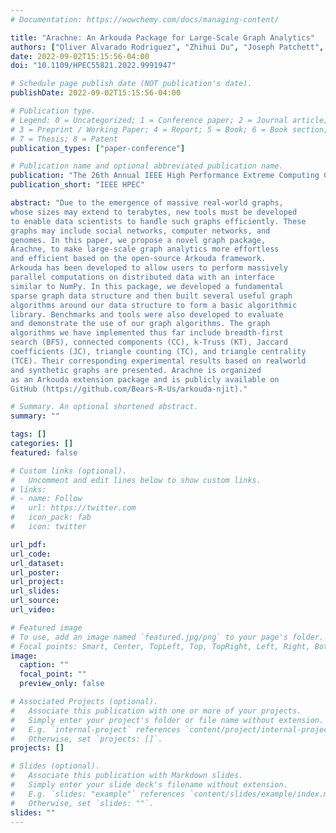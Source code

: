 ```yaml
---
# Documentation: https://wowchemy.com/docs/managing-content/

title: "Arachne: An Arkouda Package for Large-Scale Graph Analytics"
authors: ["Oliver Alvarado Rodriguez", "Zhihui Du", "Joseph Patchett", "Fuhuan Li", "David Bader"]
date: 2022-09-02T15:15:56-04:00
doi: "10.1109/HPEC55821.2022.9991947"

# Schedule page publish date (NOT publication's date).
publishDate: 2022-09-02T15:15:56-04:00

# Publication type.
# Legend: 0 = Uncategorized; 1 = Conference paper; 2 = Journal article;
# 3 = Preprint / Working Paper; 4 = Report; 5 = Book; 6 = Book section;
# 7 = Thesis; 8 = Patent
publication_types: ["paper-conference"]

# Publication name and optional abbreviated publication name.
publication: "The 26th Annual IEEE High Performance Extreme Computing Conference"
publication_short: "IEEE HPEC"

abstract: "Due to the emergence of massive real-world graphs,
whose sizes may extend to terabytes, new tools must be developed
to enable data scientists to handle such graphs efficiently. These
graphs may include social networks, computer networks, and
genomes. In this paper, we propose a novel graph package,
Arachne, to make large-scale graph analytics more effortless
and efficient based on the open-source Arkouda framework.
Arkouda has been developed to allow users to perform massively
parallel computations on distributed data with an interface
similar to NumPy. In this package, we developed a fundamental
sparse graph data structure and then built several useful graph
algorithms around our data structure to form a basic algorithmic
library. Benchmarks and tools were also developed to evaluate
and demonstrate the use of our graph algorithms. The graph
algorithms we have implemented thus far include breadth-first
search (BFS), connected components (CC), k-Truss (KT), Jaccard
coefficients (JC), triangle counting (TC), and triangle centrality
(TCE). Their corresponding experimental results based on realworld
and synthetic graphs are presented. Arachne is organized
as an Arkouda extension package and is publicly available on
GitHub (https://github.com/Bears-R-Us/arkouda-njit)."

# Summary. An optional shortened abstract.
summary: ""

tags: []
categories: []
featured: false

# Custom links (optional).
#   Uncomment and edit lines below to show custom links.
# links:
# - name: Follow
#   url: https://twitter.com
#   icon_pack: fab
#   icon: twitter

url_pdf:
url_code:
url_dataset:
url_poster:
url_project:
url_slides:
url_source:
url_video:

# Featured image
# To use, add an image named `featured.jpg/png` to your page's folder. 
# Focal points: Smart, Center, TopLeft, Top, TopRight, Left, Right, BottomLeft, Bottom, BottomRight.
image:
  caption: ""
  focal_point: ""
  preview_only: false

# Associated Projects (optional).
#   Associate this publication with one or more of your projects.
#   Simply enter your project's folder or file name without extension.
#   E.g. `internal-project` references `content/project/internal-project/index.md`.
#   Otherwise, set `projects: []`.
projects: []

# Slides (optional).
#   Associate this publication with Markdown slides.
#   Simply enter your slide deck's filename without extension.
#   E.g. `slides: "example"` references `content/slides/example/index.md`.
#   Otherwise, set `slides: ""`.
slides: ""
---
```

